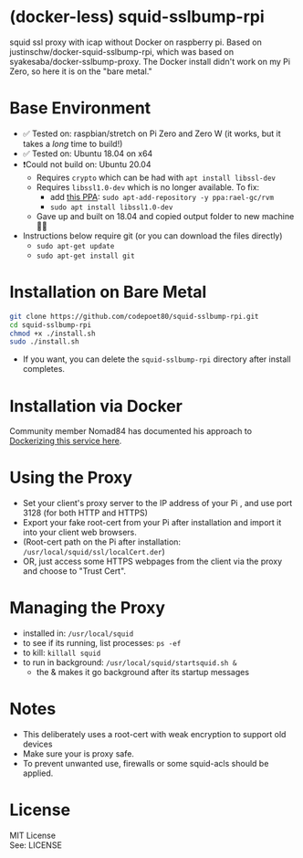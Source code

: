 (docker-less) squid-sslbump-rpi
======================
squid ssl proxy with icap without Docker on raspberry pi. Based on justinschw/docker-squid-sslbump-rpi, which was based on syakesaba/docker-sslbump-proxy. The Docker install didn't work on my Pi Zero, so here it is on the "bare metal."

Base Environment
======================
- ✅ Tested on: raspbian/stretch on Pi Zero and Zero W (it works, but it takes a *long* time to build!)
- ✅ Tested on: Ubuntu 18.04 on x64
- ❗Could not build on: Ubuntu 20.04
  - Requires `crypto` which can be had with `apt install libssl-dev`
  - Requires `libssl1.0-dev` which is no longer available. To fix:
      - add [this PPA](https://github.com/rvm/ubuntu_rvm): `sudo apt-add-repository -y ppa:rael-gc/rvm` 
      - `sudo apt install libssl1.0-dev`
  - Gave up and built on 18.04 and copied output folder to new machine 🤷‍♂️
- Instructions below require git (or you can download the files directly)
  - ```sudo apt-get update```
  - ```sudo apt-get install git```

Installation on Bare Metal
==========================
```sh
git clone https://github.com/codepoet80/squid-sslbump-rpi.git
cd squid-sslbump-rpi
chmod +x ./install.sh
sudo ./install.sh
```
- If you want, you can delete the ```squid-sslbump-rpi``` directory after install completes.

Installation via Docker
=======================
Community member Nomad84 has documented his approach to [Dockerizing this service here](https://github.com/h8pewou/legacy_webos).

Using the Proxy
======================
- Set your client's proxy server to the IP address of your Pi , and use port 3128 (for both HTTP and HTTPS)
- Export your fake root-cert from your Pi after installation and import it into your client web browsers.  
- (Root-cert path on the Pi after installation: ```/usr/local/squid/ssl/localCert.der```)
- OR, just access some HTTPS webpages from the client via the proxy and choose to "Trust Cert". 

Managing the Proxy
======================
- installed in: `/usr/local/squid`
- to see if its running, list processes: `ps -ef`
- to kill: `killall squid`
- to run in background: `/usr/local/squid/startsquid.sh &` 
  + the & makes it go background after its startup messages

Notes
======================
- This deliberately uses a root-cert with weak encryption to support old devices
- Make sure your is proxy safe.  
- To prevent unwanted use, firewalls or some squid-acls should be applied.  

License
======================
MIT License  
See: LICENSE

